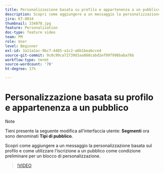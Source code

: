 ```yaml
---
title: Personalizzazione basata su profilo e appartenenza a un pubblico
description: Scopri come aggiungere a un messaggio la personalizzazione basata sul profilo e come utilizzare l’iscrizione a un pubblico come condizione preliminare per un blocco di personalizzazione.
jira: KT-8034
thumbnail: 334078.jpg
feature: Personalization
doc-type: feature video
team: PM
role: User
level: Beginner
exl-id: 3a11a1ac-9bc7-4485-a1c2-a6b1beabcce4
source-git-commit: 9c0c99ca72739d1ea868cabd2ef99f998baba76b
workflow-type: tm+mt
source-wordcount: '70'
ht-degree: 17%

---
```


# Personalizzazione basata su profilo e appartenenza a un pubblico

>[!NOTE]
>Tieni presente la seguente modifica all’interfaccia utente: **Segmenti** ora sono denominati **Tipi di pubblico**.

Scopri come aggiungere a un messaggio la personalizzazione basata sul profilo e come utilizzare l’iscrizione a un pubblico come condizione preliminare per un blocco di personalizzazione.

>[!VIDEO](https://video.tv.adobe.com/v/334078?quality=12&learn=on)
